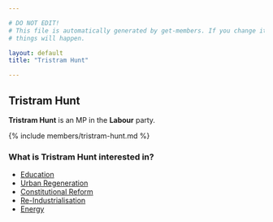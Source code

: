 ```yaml
---

# DO NOT EDIT!
# This file is automatically generated by get-members. If you change it, bad
# things will happen.

layout: default
title: "Tristram Hunt"

---
```


## Tristram Hunt

**Tristram Hunt** is an MP in the **Labour** party.

{% include members/tristram-hunt.md %}

### What is Tristram Hunt interested in?


* [Education](/interests/education.html)
* [Urban Regeneration](/interests/urban-regeneration.html)
* [Constitutional Reform](/interests/constitutional-reform.html)
* [Re-Industrialisation](/interests/re-industrialisation.html)
* [Energy](/interests/energy.html)
